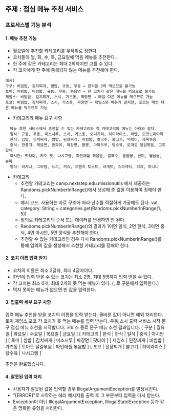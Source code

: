 
## 주제 : 점심 메뉴 추천 서비스

### 프로세스별 기능 분석

#### 1. 메뉴 추천 기능
 + 월요일에 추천할 카테고리를 무작위로 정한다.
 + 코치들이 월, 화, 수, 목, 금요일에 먹을 메뉴를 추천한다.
 + 한 주에 같은 카테고리는 최대 2회까지만 고를 수 있다.
 + 각 코치에게 한 주에 중복되지 않는 메뉴를 추천해야 한다.
 
```
예시)
구구: 비빔밥, 김치찌개, 쌈밥, 규동, 우동 → 한식을 3회 먹으므로 불가능
토미: 비빔밥, 비빔밥, 규동, 우동, 볶음면 → 한 코치가 같은 메뉴를 먹으므로 불가능
제임스: 비빔밥, 김치찌개, 스시, 가츠동, 짜장면 → 매일 다른 메뉴를 먹으므로 가능
포코: 비빔밥, 김치찌개, 스시, 가츠동, 짜장면 → 제임스와 메뉴가 같지만, 포코는 매번 다른 메뉴를 먹으므로 가능
```
  + 카테고리와 메뉴 요구 사항
  ```
    메뉴 추천 서비스에서 추천할 수 있는 카테고리와 각 카테고리의 메뉴는 아래와 같다.
    일식: 규동, 우동, 미소시루, 스시, 가츠동, 오니기리, 하이라이스, 라멘, 오코노미야끼
    한식: 김밥, 김치찌개, 쌈밥, 된장찌개, 비빔밥, 칼국수, 불고기, 떡볶이, 제육볶음
    중식: 깐풍기, 볶음면, 동파육, 짜장면, 짬뽕, 마파두부, 탕수육, 토마토 달걀볶음, 고추잡채
    아시안: 팟타이, 카오 팟, 나시고렝, 파인애플 볶음밥, 쌀국수, 똠얌꿍, 반미, 월남쌈, 분짜
    양식: 라자냐, 그라탱, 뇨끼, 끼슈, 프렌치 토스트, 바게트, 스파게티, 피자, 파니니
  ```
  + 카테고리
    + 추천할 카테고리는 camp.nextstep.edu.missionutils 에서 제공하는 Randoms.pickNumberInRange()에서 생성해 준 값을 이용하여 정해야 한다.
    + 예시 코드. 사용하는 자료 구조에 따라 난수를 적절하게 가공해도 된다.
    val category: String = categories.get(Randoms.pickNumberInRange(1, 5))
    + 임의로 카테고리의 순서 또는 데이터를 변경하면 안 된다.
    + Randoms.pickNumberInRange()의 결과가 1이면 일식, 2면 한식, 3이면 중식, 4면 아시안, 5면 양식을 추천해야 한다.
    + 추천할 수 없는 카테고리인 경우 다시 Randoms.pickNumberInRange()를 통해 임의의 값을 생성해서 추천할 카테고리를 정해야 한다.
#### 2. 코치 이름 입력 받기
  + 코치의 이름은 최소 2글자, 최대 4글자이다.
  + 한번에 입력 받을 수 있는 코치는 최소 2명, 최대 5명까지 입력 받을 수 있다.
  + 각 코치는 최소 0개, 최대 2개의 못 먹는 메뉴가 있다. (, 로 구분해서 입력한다.)
  + 먹지 못하는 메뉴가 없으면 빈 값을 입력한다.

#### 3. 입출력 세부 요구 사항
입력
메뉴 추천을 받을 코치의 이름을 입력 받는다. 올바른 값이 아니면 예외 처리한다.
토미,제임스,포코
각 코치가 못 먹는 메뉴를 입력 받는다.
우동,스시
출력
서비스 시작 문구
점심 메뉴 추천을 시작합니다.
서비스 종료 문구
메뉴 추천 결과입니다.
[ 구분 | 월요일 | 화요일 | 수요일 | 목요일 | 금요일 ]
[ 카테고리 | 한식 | 한식 | 일식 | 중식 | 아시안 ]
[ 토미 | 쌈밥 | 김치찌개 | 미소시루 | 짜장면 | 팟타이 ]
[ 제임스 | 된장찌개 | 비빔밥 | 가츠동 | 토마토 달걀볶음 | 파인애플 볶음밥 ]
[ 포코 | 된장찌개 | 불고기 | 하이라이스 | 탕수육 | 나시고렝 ]

추천을 완료했습니다.

#### 4. 잘못된 입력 처리
   + 사용자가 잘못된 값을 입력할 경우 IllegalArgumentException를 발생시킨디.
   + "[ERROR]"로 시작하는 에러 메시지를 출력 후 그 부분부터 입력을 다시 받는다.
   + Exception이 아닌 IllegalArgumentException, IllegalStateException 등과 같은 명확한 유형을 처리한다.